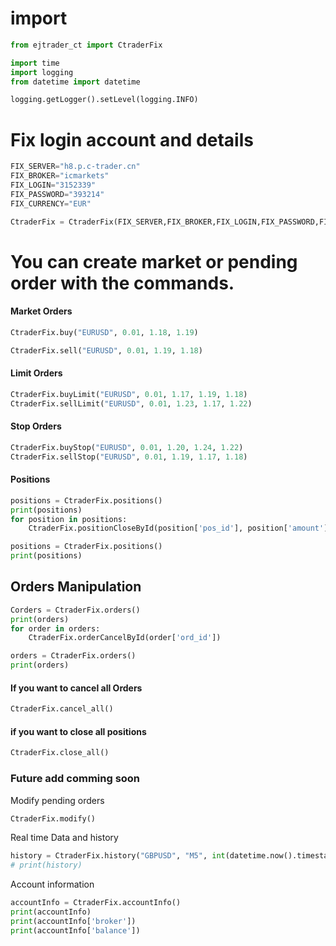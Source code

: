 # import

```python
from ejtrader_ct import CtraderFix

import time
import logging
from datetime import datetime

logging.getLogger().setLevel(logging.INFO)


```

# Fix login account and details

```python
FIX_SERVER="h8.p.c-trader.cn"
FIX_BROKER="icmarkets"
FIX_LOGIN="3152339"
FIX_PASSWORD="393214"
FIX_CURRENCY="EUR"

CtraderFix = CtraderFix(FIX_SERVER,FIX_BROKER,FIX_LOGIN,FIX_PASSWORD,FIX_CURRENCY)

```

# You can create market or pending order with the commands.

#### Market Orders

```python
CtraderFix.buy("EURUSD", 0.01, 1.18, 1.19)
```

```python
CtraderFix.sell("EURUSD", 0.01, 1.19, 1.18)
```

#### Limit Orders

```python
CtraderFix.buyLimit("EURUSD", 0.01, 1.17, 1.19, 1.18)
CtraderFix.sellLimit("EURUSD", 0.01, 1.23, 1.17, 1.22)
```

#### Stop Orders

```python
CtraderFix.buyStop("EURUSD", 0.01, 1.20, 1.24, 1.22)
CtraderFix.sellStop("EURUSD", 0.01, 1.19, 1.17, 1.18)
```

#### Positions

```python
positions = CtraderFix.positions()
print(positions)
for position in positions:
    CtraderFix.positionCloseById(position['pos_id'], position['amount'])

positions = CtraderFix.positions()
print(positions)

```

## Orders Manipulation

```python
Corders = CtraderFix.orders()
print(orders)
for order in orders:
    CtraderFix.orderCancelById(order['ord_id'])

orders = CtraderFix.orders()
print(orders)

```

#### If you want to cancel all Orders

```python
CtraderFix.cancel_all()
```

#### if you want to close all positions

```python
CtraderFix.close_all()
```

### Future add comming soon

Modify pending orders

```python
CtraderFix.modify()

```

Real time Data and history

```python
history = CtraderFix.history("GBPUSD", "M5", int(datetime.now().timestamp()) - 10000)
# print(history)

```

Account information

```python
accountInfo = CtraderFix.accountInfo()
print(accountInfo)
print(accountInfo['broker'])
print(accountInfo['balance'])

```
